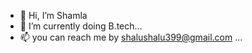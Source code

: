- 👋 Hi, I’m Shamla
- 🌱 I’m currently doing B.tech...
- 📫 you can reach me by shalushalu399@gmail.com ...

<!---
shamlashalu/shamlashalu is a ✨ special ✨ repository because its `README.md` (this file) appears on your GitHub profile.
You can click the Preview link to take a look at your changes.
--->
